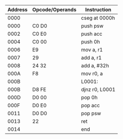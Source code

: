 | Address | Opcode/Operands | Instruction
|---------|-----------------|-------------------------
| 0000    |                 | cseg at 0000h
| 0000    | C0 D0           |          push psw
| 0002    | C0 E0           |          push acc
| 0004    | C0 00           |          push 0h
| 0006    | E9              |          mov a, r1
| 0007    | 29              |          add a, r1
| 0008    | 24 32           |          add a, #32h
| 000A    | F8              |          mov r0, a
| 000B    |                 | L0001:
| 000B    | D8 FE           |          djnz r0, L0001
| 000D    | D0 00           |          pop 0h
| 000F    | D0 E0           |          pop acc
| 0011    | D0 D0           |          pop psw
| 0013    | 22              |          ret
| 0014    |                 | end
